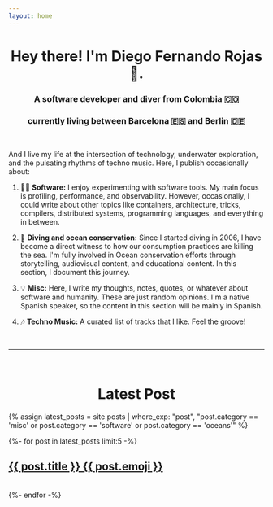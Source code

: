 ```yaml
---
layout: home
---
```


<div align="center" markdown="1">

# Hey there! I'm Diego Fernando Rojas 👋.

### A software developer and diver from Colombia 🇨🇴
### currently living between Barcelona 🇪🇸 and Berlin 🇩🇪
<br>

</div>

<div class="home-paragraph"  markdown="1">

And I live my life at the intersection of technology, underwater exploration, and the pulsating rhythms of techno music. Here, I publish occasionally about:

1. 👨‍💻 **Software:** I enjoy experimenting with software tools. My main focus is profiling, performance, and observability. However, occasionally, I could write about other topics like containers, architecture, tricks, compilers, distributed systems, programming languages, and everything in between.

2. 🐋 **Diving and ocean conservation:** Since I started diving in 2006, I have become a direct witness to how our consumption practices are killing the sea. I'm fully involved in Ocean conservation efforts through storytelling, audiovisual content, and educational content. In this section, I document this journey.

3. 💡 **Misc:** Here, I write my thoughts, notes, quotes, or whatever about software and humanity. These are just random opinions. I'm a native Spanish speaker, so the content in this section will be mainly in Spanish.

4. 🎶 **Techno Music:** A curated list of tracks that I like. Feel the groove!

<div align="center" markdown="1">
<br>
<hr>
<br>

# Latest Post

</div>

{% assign latest_posts = site.posts | where_exp: "post", "post.category == 'misc' or post.category == 'software' or post.category == 'oceans'" %}
<div class="container"  markdown="1">
{%- for post in latest_posts limit:5 -%}
  <div class="row">
    <div class="col-md-12">
      <h2 class="post-title-list">
      <a href="{{post.url | absolute_url }}">
        {{ post.title }} {{ post.emoji }}
        </a>
      </h2>
      <br>
    </div>
{%- endfor -%}
</div>
